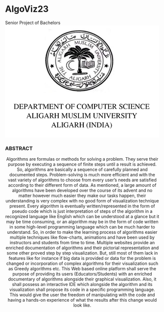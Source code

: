 # AlgoViz23
Senior Project of Bachelors
<br>
<img src="/images/Screenshot from 2023-10-24 19-22-12.png" style='{height: 100px; breadth: 100px}'>

### ABSTRACT
<p style="text-align: center;">Algorithms are formulas or methods for solving a problem. They serve their purpose by executing a sequence of finite steps until a result is achieved. So, algorithms are basically a sequence of carefully planned and documented steps. Problem-solving is much more efficient and with the vast variety of algorithms to choose from every user’s needs are satisfied according to their different form of data. As mentioned, a large amount of algorithms have been developed over the course of its advent and no matter however much easier they make our tasks happen, their understanding is very complex with no good form of visualization technique present. Every algorithm is eventually written/represented in the form of pseudo code which is just interpretation of steps of the algorithm in a recognized language like English which can be understood at a glance but it may be time consuming, or an algorithm may be in the form of code written in some high-level programming language which can be much harder to understand. So, in order to make the learning process of algorithms easier multiple techniques like flow-charts, animations and have been used by instructors and students from time to time. Multiple websites provide an enriched documentation of algorithms and their pictorial representation and some other proved step by step visualization. But, still most of them lack in features like for instance if big data is provided or data for the problem is changed or incorporation of complex algorithms for their visualization such as Greedy algorithms etc. This Web based online platform shall serve the purpose of providing its users (Educators/Students) with an enriched documentary of algorithms alongside their graphical visualization. Also, it shall possess an interactive IDE which alongside the algorithm and its visualization shall propose its code in a specific programming language. This would give the user the freedom of manipulating with the code and having a hands-on experience of what the results after this change would look like.</p>
